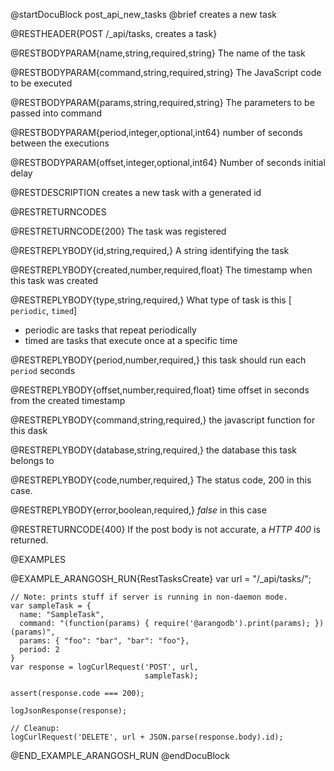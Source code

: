 
@startDocuBlock post_api_new_tasks
@brief creates a new task

@RESTHEADER{POST /_api/tasks, creates a task}

@RESTBODYPARAM{name,string,required,string}
The name of the task

@RESTBODYPARAM{command,string,required,string}
The JavaScript code to be executed

@RESTBODYPARAM{params,string,required,string}
The parameters to be passed into command

@RESTBODYPARAM{period,integer,optional,int64}
number of seconds between the executions

@RESTBODYPARAM{offset,integer,optional,int64}
Number of seconds initial delay 

@RESTDESCRIPTION
creates a new task with a generated id


@RESTRETURNCODES


@RESTRETURNCODE{200}
The task was registered

@RESTREPLYBODY{id,string,required,}
A string identifying the task

@RESTREPLYBODY{created,number,required,float}
The timestamp when this task was created

@RESTREPLYBODY{type,string,required,}
What type of task is this [ `periodic`, `timed`]
 - periodic are tasks that repeat periodically
 - timed are tasks that execute once at a specific time

@RESTREPLYBODY{period,number,required,}
this task should run each `period` seconds

@RESTREPLYBODY{offset,number,required,float}
time offset in seconds from the created timestamp

@RESTREPLYBODY{command,string,required,}
the javascript function for this dask

@RESTREPLYBODY{database,string,required,}
the database this task belongs to

@RESTREPLYBODY{code,number,required,}
The status code, 200 in this case.

@RESTREPLYBODY{error,boolean,required,}
*false* in this case


@RESTRETURNCODE{400}
If the post body is not accurate, a *HTTP 400* is returned.

@EXAMPLES

@EXAMPLE_ARANGOSH_RUN{RestTasksCreate}
    var url = "/_api/tasks/";

    // Note: prints stuff if server is running in non-daemon mode.
    var sampleTask = {
      name: "SampleTask",
      command: "(function(params) { require('@arangodb').print(params); })(params)",
      params: { "foo": "bar", "bar": "foo"},
      period: 2
    }
    var response = logCurlRequest('POST', url,
                                  sampleTask);

    assert(response.code === 200);

    logJsonResponse(response);

    // Cleanup:
    logCurlRequest('DELETE', url + JSON.parse(response.body).id);

@END_EXAMPLE_ARANGOSH_RUN
@endDocuBlock

